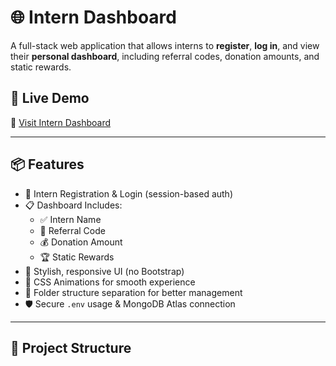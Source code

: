  # 🌐 Intern Dashboard

A full-stack web application that allows interns to **register**, **log in**, and view their **personal dashboard**, including referral codes, donation amounts, and static rewards.

## 🚀 Live Demo

🔗 [Visit Intern Dashboard](https://intern-dashboard-8kyq.onrender.com/dashboard)

---

## 📦 Features

- 🔐 Intern Registration & Login (session-based auth)
- 📋 Dashboard Includes:
  - ✅ Intern Name
  - 📇 Referral Code
  - 💰 Donation Amount
  - 🏆 Static Rewards
- 💅 Stylish, responsive UI (no Bootstrap)
- 🎨 CSS Animations for smooth experience
- 📂 Folder structure separation for better management
- 🛡️ Secure `.env` usage & MongoDB Atlas connection

---

## 📁 Project Structure

